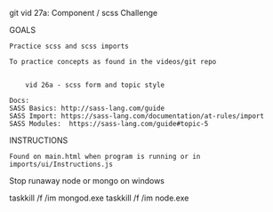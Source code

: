 
git vid 27a: Component / scss Challenge

GOALS

    Practice scss and scss imports
    
    To practice concepts as found in the videos/git repo


        vid 26a - scss form and topic style

    Docs: 
    SASS Basics: http://sass-lang.com/guide
    SASS Import: https://sass-lang.com/documentation/at-rules/import
    SASS Modules:  https://sass-lang.com/guide#topic-5 
    


INSTRUCTIONS

    Found on main.html when program is running or in imports/ui/Instructions.js



Stop runaway node or mongo on windows

taskkill /f /im mongod.exe
taskkill /f /im node.exe